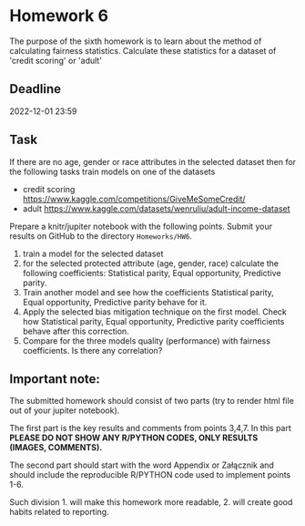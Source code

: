 # Homework 6

The purpose of the sixth homework is to learn about the method of calculating fairness statistics. Calculate these statistics for a dataset of 'credit scoring' or 'adult'

## Deadline 

2022-12-01 23:59

## Task

If there are no age, gender or race attributes in the selected dataset then for the following tasks train models on one of the datasets

- credit scoring https://www.kaggle.com/competitions/GiveMeSomeCredit/
- adult https://www.kaggle.com/datasets/wenruliu/adult-income-dataset

Prepare a knitr/jupiter notebook with the following points.
Submit your results on GitHub to the directory `Homeworks/HW6`.

1. train a model for the selected dataset
2. for the selected protected attribute (age, gender, race) calculate the following coefficients: Statistical parity, Equal opportunity, Predictive parity.
3. Train another model and see how the coefficients Statistical parity, Equal opportunity, Predictive parity behave for it.
4. Apply the selected bias mitigation technique on the first model. Check how Statistical parity, Equal opportunity, Predictive parity coefficients behave after this correction.
5. Compare for the three models quality (performance) with fairness coefficients. Is there any correlation?



## **Important note:**

The submitted homework should consist of two parts (try to render html file out of your jupiter notebook). 

The first part is the key results and comments from points 3,4,7. In this part **PLEASE DO NOT SHOW ANY R/PYTHON CODES, ONLY RESULTS (IMAGES, COMMENTS).**

The second part should start with the word Appendix or Załącznik and should include the reproducible R/PYTHON code used to implement points 1-6.

Such division 1. will make this homework more readable, 2. will create good habits related to reporting.

